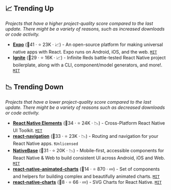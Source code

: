 ## 📈 Trending Up

_Projects that have a higher project-quality score compared to the last update. There might be a variety of reasons, such as increased downloads or code activity._

- <b><a href="https://github.com/expo/expo">Expo</a></b> (🥇41 ·  ⭐ 23K · 📈) - An open-source platform for making universal native apps with React. Expo runs on Android, iOS, and the web. <code><a href="http://bit.ly/34MBwT8">MIT</a></code>
- <b><a href="https://github.com/infinitered/ignite">Ignite</a></b> (🥉29 ·  ⭐ 16K · 📈) - Infinite Reds battle-tested React Native project boilerplate, along with a CLI, component/model generators, and more!. <code><a href="http://bit.ly/34MBwT8">MIT</a></code>

## 📉 Trending Down

_Projects that have a lower project-quality score compared to the last update. There might be a variety of reasons such as decreased downloads or code activity._

- <b><a href="https://github.com/react-native-elements/react-native-elements">React Native Elements</a></b> (🥈34 ·  ⭐ 24K · 📉) - Cross-Platform React Native UI Toolkit. <code><a href="http://bit.ly/34MBwT8">MIT</a></code>
- <b><a href="https://github.com/react-navigation/react-navigation">react-navigation</a></b> (🥇33 ·  ⭐ 23K · 📉) - Routing and navigation for your React Native apps. <code>❗Unlicensed</code>
- <b><a href="https://github.com/GeekyAnts/NativeBase">NativeBase</a></b> (🥈31 ·  ⭐ 20K · 📉) - Mobile-first, accessible components for React Native & Web to build consistent UI across Android, iOS and Web. <code><a href="http://bit.ly/34MBwT8">MIT</a></code>
- <b><a href="https://github.com/rainbow-me/react-native-animated-charts">react-native-animated-charts</a></b> (🥉14 ·  ⭐ 870 · 💤) - Set of components and helpers for building complex and beautifully animated charts. <code><a href="http://bit.ly/34MBwT8">MIT</a></code>
- <b><a href="https://github.com/chartiful/react-native-charts">react-native-charts</a></b> (🥉8 ·  ⭐ 66 · 💤) - SVG Charts for React Native. <code><a href="http://bit.ly/34MBwT8">MIT</a></code>

